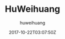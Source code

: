 ---
title: "HuWeihuang"
github: https://github.com/huweihuang/hexo-theme-huweihuang
demo: https://www.huweihuang.com/
author: huweihuang
ssg:
  - Hexo
cms:
  - No Cms
date: 2017-10-22T03:07:50Z
github_branch: master
description: " Ported theme of Hux Blog by YuHsuan, Modified by Hu Weihuang"
---